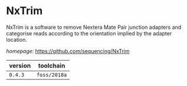 # NxTrim

NxTrim is a software to remove Nextera Mate Pair junction adapters and categorise reads according to the orientation implied by the adapter location.

*homepage*: <https://github.com/sequencing/NxTrim>

version | toolchain
--------|----------
``0.4.3`` | ``foss/2018a``
